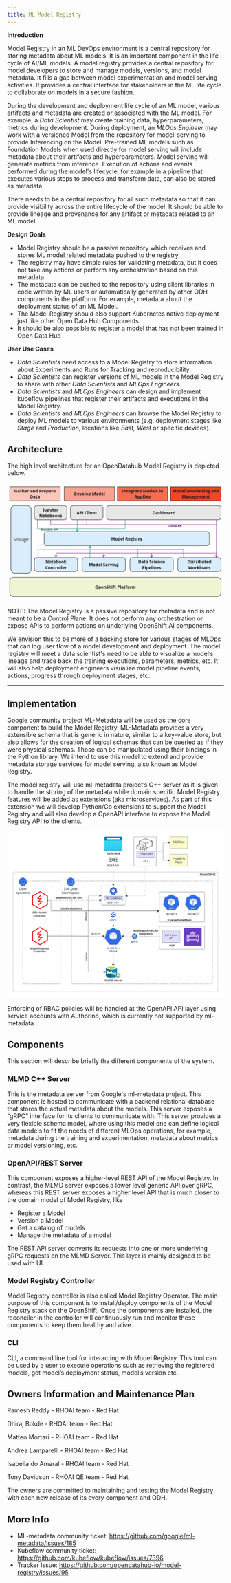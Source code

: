 ```yaml
---
title: ML Model Registry
---
```


**Introduction**

Model Registry in an ML DevOps environment is a central repository for storing metadata about ML models.
It is an important component in the life cycle of AI/ML models.
A model registry provides a central repository for model developers to store and manage models, versions, and model metadata.
It fills a gap between model experimentation and model serving activities. It provides a central interface for
stakeholders in the ML life cycle to collaborate on models in a secure fashion.

During the development and deployment life cycle of an ML model, various artifacts and metadata are created or associated with the ML model.
For example, a *Data Scientist* may create training data, hyperparameters, metrics during development.
During deployment, an *MLOps Engineer* may work with a versioned Model from the repository for model-serving to provide Inferencing on the Model.
Pre-trained ML models such as Foundation Models when used directly for model serving will include metadata about their artifacts and hyperparameters.
Model serving will generate metrics from inference.
Execution of actions and events performed during the model's lifecycle, for example in a pipeline that executes various steps to process and transform data, can also be stored as metadata.

There needs to be a central repository for all such metadata so that it can provide visibility across the entire lifecycle of the model.
It should be able to provide lineage and provenance for any artifact or metadata related to an ML model.

**Design Goals**

* Model Registry should be a passive repository which receives and stores ML model related metadata pushed to the registry.
* The registry may have simple rules for validating metadata, but it does not take any actions or perform any orchestration based on this metadata.
* The metadata can be pushed to the repository using client libraries in code written by ML users or automatically generated by other ODH components in the platform.
For example, metadata about the deployment status of an ML Model.
* The Model Registry should also support Kubernetes native deployment just like other Open Data Hub Components.
* It should be also possible to register a model that has not been trained in Open Data Hub

**User Use Cases**
- *Data Scientists* need access to a Model Registry to store information about Experiments and Runs for Tracking and reproducibility.
- *Data Scientists* can register versions of ML models in the Model Registry to share with other *Data Scientists* and *MLOps Engineers*.
- *Data Scientists* and *MLOps Engineers* can design and implement kubeflow pipelines that register their artifacts and executions in the Model Registry.
- *Data Scientists* and *MLOps Engineers* can browse the Model Registry to deploy ML models to various environments (e.g. deployment stages like *Stage* and *Production*, locations like *East, West* or specific devices).

## Architecture
The high level architecture for an OpenDatahub Model Registry is depicted below.

![image](../images/model_registry_high_level_diagram.jpg)

NOTE: The Model Registry is a passive repository for metadata and is not meant to be a Control Plane. It does not perform any orchestration or expose APIs to perform actions on underlying OpenShift AI components.

We envision this to be more of a backing store for various stages of MLOps that can log user flow of a model development and deployment. The model registry will meet a data scientist's need to be able to visualize a model’s lineage and trace back the training executions, parameters, metrics, etc. It will also help deployment engineers visualize model pipeline events, actions, progress through deployment stages, etc.

------------------------------------------------------------------------------------------------------------------------------

## Implementation

Google community project ML-Metadata will be used as the core component to build the Model Registry. ML-Metadata  provides a very extensible schema that is generic in nature, similar to a key-value store, but also allows for the creation of logical schemas that can be queried as if they were physical schemas. Those can be manipulated using their bindings in the Python library. We intend to use this model to extend and provide metadata storage services for model serving, also known as Model Registry.

The model registry will use ml-metadata project’s C++ server as it is given to handle the storing of the metadata while domain specific Model Registry features will be added as extensions (aka microservices). As part of this extension we will develop Python/Go extensions to support the Model Registry and will also develop a OpenAPI interface to expose the Model Registry API to the clients.

![image](../images/model_registry_architecture_with_%20mlmd_%20server.png)

Enforcing of RBAC policies will be handled at the OpenAPI API layer using service accounts with Authorino, which is currently not supported by ml-metadata

## Components

This section will describe briefly the different components of the system.

### MLMD C++ Server
This is the metadata server from Google's ml-metadata project.  This component is hosted to communicate with a backend relational database that stores the actual metadata about the models. This server exposes a “gRPC” interface for its clients to communicate with. This server provides a very flexible schema model, where using this model one can define logical data models to fit the needs of different MLOps operations, for example, metadata during the training and experimentation, metadata about metrics or model versioning, etc.

### OpenAPI/REST Server
This component exposes a higher-level REST API of the Model Registry. In contrast, the MLMD server exposes a lower level generic API over gRPC, whereas this REST server exposes a higher level API that is much closer to the domain model of Model Registry, like
* Register a Model
* Version a Model
* Get a catalog of models
* Manage the metadata of a model

The REST API server converts its requests into one or more underlying gRPC requests on the MLMD Server. This layer is mainly designed to be used with UI.

### Model Registry Controller
Model Registry controller is also called Model Registry Operator. The main purpose of this component is to install/deploy components of the Model Registry stack on the OpenShift. Once the components are installed, the reconciler in the controller will continuously run and monitor these components to keep them healthy and alive.

### CLI
CLI, a command line tool for interacting with Model Registry. This tool can be used by a user to execute operations such as retrieving the registered models, get model’s deployment status, model’s version etc.

## Owners Information and Maintenance Plan
Ramesh Reddy - RHOAI team - Red Hat

Dhiraj Bokde - RHOAI team - Red Hat

Matteo Mortari - RHOAI team - Red Hat

Andrea Lamparelli - RHOAI team - Red Hat

Isabella do Amaral - RHOAI team - Red Hat

Tony Davidson - RHOAI QE team - Red Hat

The owners are committed to maintaining and testing the Model Registry with each new release of its every component and ODH.

## More Info
- ML-metadata community ticket: https://github.com/google/ml-metadata/issues/185
- Kubeflow community ticket: https://github.com/kubeflow/kubeflow/issues/7396
- Tracker Issue: https://github.com/opendatahub-io/model-registry/issues/95

